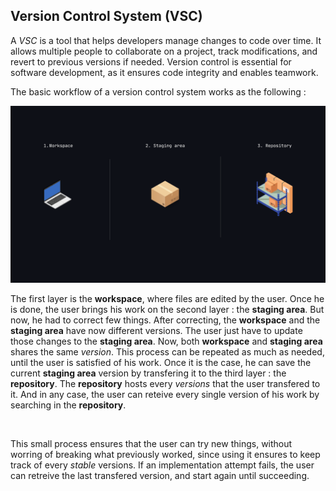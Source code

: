 ## Version Control System (VSC)

A *VSC* is a tool that helps developers manage changes to code over time. It allows multiple people to collaborate on a project, track modifications, and revert to previous versions if needed. Version control is essential for software development, as it ensures code integrity and enables teamwork.

The basic workflow of a version control system works as the following : 

![](./img/workspace.png)

The first layer is the **workspace**, where files are edited by the user. Once he is done, the user brings his work on the second layer : the **staging area**. But now, he had to correct few things. After correcting, the **workspace** and the **staging area** have now different versions. The user just have to update those changes to the **staging area**. Now, both **workspace** and **staging area** shares the same *version*. This process can be repeated as much as needed, until the user is satisfied of his work. Once it is the case, he can save the current **staging area** version by transfering it to the third layer : the **repository**. The **repository** hosts every *versions* that the user transfered to it. And in any case, the user can reteive every single version of his work by searching in the **repository**.

<br>

This small process ensures that the user can try new things, without worring of breaking what previously worked, since using it ensures to keep track of every *stable* versions. If an implementation attempt fails, the user can retreive the last transfered version, and start again until succeeding.
